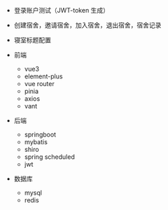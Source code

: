 - 登录账户测试（JWT-token 生成）
- 创建宿舍，邀请宿舍，加入宿舍，退出宿舍，宿舍记录
- 寝室标题配置

- 前端
  - vue3
  - element-plus
  - vue router
  - pinia
  - axios
  - vant
- 后端
  - springboot
  - mybatis
  - shiro
  - spring scheduled
  - jwt
- 数据库

  - mysql
  - redis
